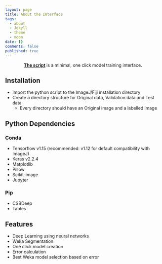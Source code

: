 ```yaml
---
layout: page
title: About the Interface
tags:
  - about
  - Jekyll
  - theme
  - moon
date: {}
comments: false
published: true
---
```

    
<center><a href="https://github.com/abhiii29/Segmentation"><b>The script</b></a> is a minimal, one click model training interface.</center>

## Installation
* Import the python script to the ImageJ/Fiji installation directory
* Create a directory structure for Original data, Validation data and Test data
	* Every directory should have an Original image and a labelled image

## Python Dependencies
### Conda
* Tensorflow v1.15 (recommended: v1.12 for default compatibility with ImageJ)
* Keras v2.2.4
* Matplotlib
* Pillow
* Scikit-image
* Jupyter

### Pip
* CSBDeep
* Tables

## Features
* Deep Learning using neural networks
* Weka Segmentation
* One click model creation
* Error calculation
* Best Weka model selection based on error